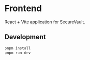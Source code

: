# Frontend

React + Vite application for SecureVault.

## Development

```bash
pnpm install
pnpm run dev
```
